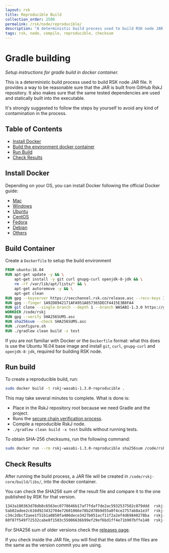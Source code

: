 ```yaml
---
layout: rsk
title: Reproducible Build
collection_order: 2500
permalink: /rsk/node/reproducible/
description: "A deterministic build process used to build RSK node JAR file. Provides a way to be reasonable sure that the JAR is built from GitHub RskJ repository. Makes sure that the same tested dependencies are used and statically built into the executable."
tags: rsk, node, compile, reproducible, checksum
---
```


Gradle building
===============

*Setup instructions for gradle build in docker container.*

This is a deterministic build process used to build RSK node JAR file. It provides a way to be reasonable sure that the JAR is built from GitHub RskJ repository. It also makes sure that the same tested dependencies are used and statically built into the executable.

It's strongly suggested to follow the steps by yourself to avoid any kind of contamination in the process.

Table of Contents
-----------------
- [Install Docker](#install-docker)
- [Build the environment docker container](#build-container)
- [Run Build](#run-build)
- [Check Results](#check-results)

Install Docker
--------------
Depending on your OS, you can install Docker following the official Docker guide:

- [Mac](https://docs.docker.com/docker-for-mac/install/)
- [Windows](https://docs.docker.com/docker-for-windows/install/)
- [Ubuntu](https://docs.docker.com/engine/installation/linux/ubuntu/)
- [CentOS](https://docs.docker.com/engine/installation/linux/centos/)
- [Fedora](https://docs.docker.com/engine/installation/linux/fedora/)
- [Debian](https://docs.docker.com/engine/installation/linux/debian/)
- [Others](https://docs.docker.com/engine/installation/#platform-support-matrix)

Build Container
---------------
Create a ```Dockerfile``` to setup the build environment

```Dockerfile
FROM ubuntu:16.04
RUN apt-get update -y && \
    apt-get install -y git curl gnupg-curl openjdk-8-jdk && \
    rm -rf /var/lib/apt/lists/* && \
    apt-get autoremove -y && \
    apt-get clean
RUN gpg --keyserver https://secchannel.rsk.co/release.asc --recv-keys 1A92D8942171AFA951A857365DECF4415E3B8FA4
RUN gpg --finger 1A92D8942171AFA951A857365DECF4415E3B8FA4
RUN git clone --single-branch --depth 1 --branch WASABI-1.3.0 https://github.com/rsksmart/rskj.git /code/rskj
WORKDIR /code/rskj
RUN gpg --verify SHA256SUMS.asc
RUN sha256sum --check SHA256SUMS.asc
RUN ./configure.sh
RUN ./gradlew clean build -x test
```

If you are not familiar with Docker or the ```Dockerfile``` format: what this does is use the Ubuntu 16.04 base image and install ```git```, ```curl```, ```gnupg-curl``` and ```openjdk-8-jdk```, required for building RSK node.


Run build
---------

To create a reproducible build, run:

```bash
sudo docker build -t rskj-wasabi-1.3.0-reproducible .
```

This may take several minutes to complete. What is done is:
- Place in the RskJ repository root because we need Gradle and the project.
- Runs the [secure chain verification process](/rsk/node/security-chain/).
- Compile a reproducible RskJ node.
- `./gradlew clean build -x test` builds without running tests.


To obtain SHA-256 checksums, run the following command:

```bash
sudo docker run --rm rskj-wasabi-1.3.0-reproducible sha256sum /code/rskj/rskj-core/build/libs/rskj-core-1.3.0-WASABI-all.jar /code/rskj/rskj-core/build/libs/rskj-core-1.3.0-WASABI-sources.jar /code/rskj/rskj-core/build/libs/rskj-core-1.3.0-WASABI.jar /code/rskj/rskj-core/build/libs/rskj-core-1.3.0-WASABI.pom
```

Check Results
-------------
After running the build process, a JAR file will be created in ```/code/rskj-core/build/libs/```, into the docker container.

You can check the SHA256 sum of the result file and compare it to the one published by RSK for that version.
```bash
1343a100363d78db8c6563ec0778646b17af7fdaf7de2ac5932537582c079ddd  rskj-core/build/libs/rskj-core-1.3.0-WASABI-all.jar
5ab02adee2c610d923432704e72601066e78b2d78b9d55a0f4ce2757ab8a1e3f  rskj-core/build/libs/rskj-core-1.2.0-WASABI-sources.jar
c34c2dbcf2aee1f51b1a0850fa406dece3427b051acf11f2a2ef4d69840278ba  rskj-core/build/libs/rskj-core-1.3.0-WASABI.jar
60f87f549f72532cabe8f1583c55006636b99ef29ef6bd1ff4e71b907bffe140  rskj-core/build/libs/rskj-core-1.3.0-WASABI.pom
```

For SHA256 sum of older versions check the [releases page](https://github.com/rsksmart/rskj/releases).

If you check inside the JAR file, you will find that the dates of the files are the same as the version commit you are using.